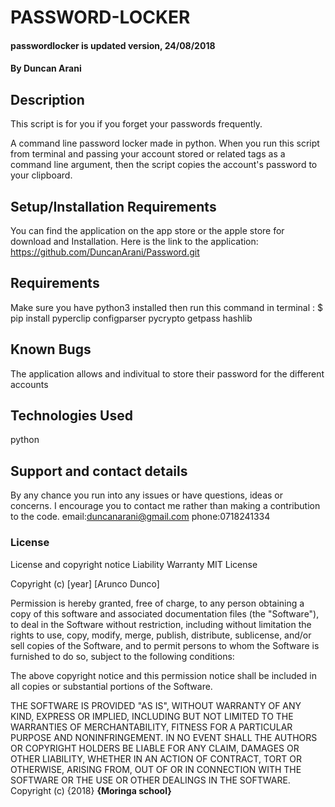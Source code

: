 # PASSWORD-LOCKER
#### passwordlocker is updated version, 24/08/2018
#### By Duncan Arani
## Description

This script is for you if you forget your passwords frequently.

A command line password locker made in python. When you run this script from terminal and passing
your account stored or related tags as a command line argument, then the script copies the account's
password to your clipboard.

## Setup/Installation Requirements
You can find the application on the app store or the apple store for download and Installation.
Here is the link to the application: https://github.com/DuncanArani/Password.git

## Requirements

Make sure you have python3 installed then run this command in terminal :
$ pip install pyperclip configparser pycrypto getpass hashlib

## Known Bugs
The application allows and indivitual to store their password for the different accounts
## Technologies Used

python
## Support and contact details
By any chance you run into any issues or have questions, ideas or concerns.   I encourage you to contact me rather than making a contribution to the code.
email:duncanarani@gmail.com
phone:0718241334
### License

License and copyright notice
Liability
Warranty
MIT License

Copyright (c) [year] [Arunco Dunco]

Permission is hereby granted, free of charge, to any person obtaining a copy
of this software and associated documentation files (the "Software"), to deal
in the Software without restriction, including without limitation the rights
to use, copy, modify, merge, publish, distribute, sublicense, and/or sell
copies of the Software, and to permit persons to whom the Software is
furnished to do so, subject to the following conditions:

The above copyright notice and this permission notice shall be included in all
copies or substantial portions of the Software.

THE SOFTWARE IS PROVIDED "AS IS", WITHOUT WARRANTY OF ANY KIND, EXPRESS OR
IMPLIED, INCLUDING BUT NOT LIMITED TO THE WARRANTIES OF MERCHANTABILITY,
FITNESS FOR A PARTICULAR PURPOSE AND NONINFRINGEMENT. IN NO EVENT SHALL THE
AUTHORS OR COPYRIGHT HOLDERS BE LIABLE FOR ANY CLAIM, DAMAGES OR OTHER
LIABILITY, WHETHER IN AN ACTION OF CONTRACT, TORT OR OTHERWISE, ARISING FROM,
OUT OF OR IN CONNECTION WITH THE SOFTWARE OR THE USE OR OTHER DEALINGS IN THE
SOFTWARE.
Copyright (c) {2018} **{Moringa school}**
